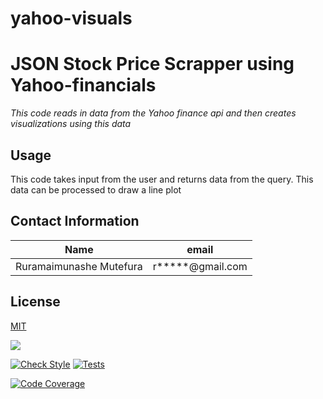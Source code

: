 # yahoo-visuals
# JSON Stock Price Scrapper using Yahoo-financials
*This code reads in data from the Yahoo finance api and then creates visualizations using this data*

## Usage
This code takes input from the user and returns data from the query. This data can be processed to draw a line plot

## Contact Information
Name | email | 
-----|------- |
Ruramaimunashe Mutefura| r*****@gmail.com
## License
[MIT](yahoo-visuals/licence.txt)

![](https://img.shields.io/static/v1?label=LICENSE&message=MIT&color=<COLOR>)

[![Check Style](https://github.com/Rura-M/yahoo-visuals/actions/workflows/style-test.yaml/badge.svg)](https://github.com/Rura-M/yahoo-visuals/actions/workflows/style-test.yaml)
[![Tests](https://github.com/Rura-M/yahoo-visuals/actions/workflows/test.yaml/badge.svg)](https://github.com/Rura-M/yahoo-visuals/actions/workflows/test.yaml)

[![Code Coverage](https://github.com/Rura-M/yahoo-visuals/actions/workflows/coverage.yaml/badge.svg)](https://github.com/Rura-M/yahoo-visuals/actions/workflows/coverage.yaml)


